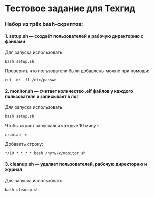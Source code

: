 # Тестовое задание для Техгид

### Набор из трёх bash-скриптов:
#### 1. setup.sh — создаёт пользователей и рабочую директорию с файлами
  Для запуска использовать: 
  ``` 
  bash setup.sh
  ```
  Проверить что пользователи были добавлены можно при помощи:
  ```
  cut -d: -f1 /etc/passwd
  ```
#### 2. monitor.sh — считает количество .elf файлов у каждого пользователя и записывает в лог
  Для запуска использовать: 
  ``` 
  bash setup.sh
  ```
Чтобы скрипт запускался каждые 10 минут:
```
crontab -e
```
Добавить строку:
```
*/10 * * * * bash /путь/к/monitor.sh
```
#### 3. cleanup.sh — удаляет пользователей, рабочую директорию и журнал
Для запуска использовать:
```
bash cleanup.sh
```

